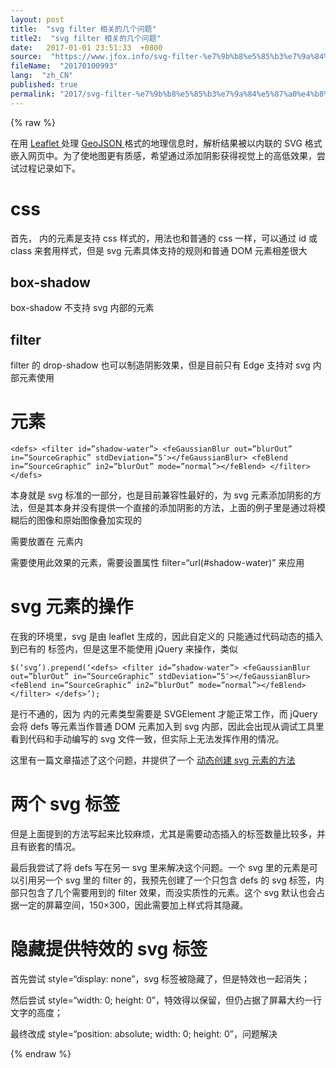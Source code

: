 ```yaml
---
layout: post
title:  "svg filter 相关的几个问题"
title2:  "svg filter 相关的几个问题"
date:   2017-01-01 23:51:33  +0800
source:  "https://www.jfox.info/svg-filter-%e7%9b%b8%e5%85%b3%e7%9a%84%e5%87%a0%e4%b8%aa%e9%97%ae%e9%a2%98.html"
fileName:  "20170100993"
lang:  "zh_CN"
published: true
permalink: "2017/svg-filter-%e7%9b%b8%e5%85%b3%e7%9a%84%e5%87%a0%e4%b8%aa%e9%97%ae%e9%a2%98.html"
---
```

{% raw %}
<p> 在用 <a href=”http://leafletjs.com/” rel=”nofollow”> Leaflet </a> 处理 <a href=”http://geojson.org/” rel=”nofollow”> GeoJSON </a> 格式的地理信息时，解析结果被以内联的 SVG 格式嵌入网页中。为了使地图更有质感，希望通过添加阴影获得视觉上的高低效果，尝试过程记录如下。 </p> <h1> css </h1> <p> 首先， 内的元素是支持 css 样式的，用法也和普通的 css 一样，可以通过 id 或 class 来套用样式，但是 svg 元素具体支持的规则和普通 DOM 元素相差很大 </p> <h2> box-shadow </h2> <p> box-shadow 不支持 svg 内部的元素 </p> <h2> filter </h2> <p> filter 的 drop-shadow 也可以制造阴影效果，但是目前只有 Edge 支持对 svg 内部元素使用 </p> <h1> 元素 </h1> <pre><code>&lt;defs&gt; &lt;filter id=”shadow-water”&gt; &lt;feGaussianBlur out=”blurOut” in=”SourceGraphic” stdDeviation=”5″&gt;&lt;/feGaussianBlur&gt; &lt;feBlend in=”SourceGraphic” in2=”blurOut” mode=”normal”&gt;&lt;/feBlend&gt; &lt;/filter&gt; &lt;/defs&gt; </code></pre> <p> 本身就是 svg 标准的一部分，也是目前兼容性最好的，为 svg 元素添加阴影的方法，但是其本身并没有提供一个直接的添加阴影的方法，上面的例子里是通过将模糊后的图像和原始图像叠加实现的 </p> <p> 需要放置在 元素内 </p> <p> 需要使用此效果的元素，需要设置属性 filter=“url(#shadow-water)” 来应用 </p> <h1> svg 元素的操作 </h1> <p> 在我的环境里，svg 是由 leaflet 生成的，因此自定义的 只能通过代码动态的插入到已有的 标签内，但是这里不能使用 jQuery 来操作，类似 </p> <pre><code>$(‘svg’).prepend(‘&lt;defs&gt; &lt;filter id=”shadow-water”&gt; &lt;feGaussianBlur out=”blurOut” in=”SourceGraphic” stdDeviation=”5″&gt;&lt;/feGaussianBlur&gt; &lt;feBlend in=”SourceGraphic” in2=”blurOut” mode=”normal”&gt;&lt;/feBlend&gt; &lt;/filter&gt; &lt;/defs&gt;’); </code></pre> <p> 是行不通的，因为 内的元素类型需要是 SVGElement 才能正常工作，而 jQuery 会将 defs 等元素当作普通 DOM 元素加入到 svg 内部，因此会出现从调试工具里看到代码和手动编写的 svg 文件一致，但实际上无法发挥作用的情况。 </p> <p> 这里有一篇文章描述了这个问题，并提供了一个 <a href=”http://http://chubao4ever.github.io/tech/2015/07/16/jquerys-append-not-working-with-svg-element.html” rel=”nofollow”> 动态创建 svg 元素的方法 </a> </p> <h1> 两个 svg 标签 </h1> <p> 但是上面提到的方法写起来比较麻烦，尤其是需要动态插入的标签数量比较多，并且有嵌套的情况。 </p> <p> 最后我尝试了将 defs 写在另一 svg 里来解决这个问题。一个 svg 里的元素是可以引用另一个 svg 里的 filter 的，我预先创建了一个只包含 defs 的 svg 标签，内部只包含了几个需要用到的 filter 效果，而没实质性的元素。这个 svg 默认也会占据一定的屏幕空间，150×300，因此需要加上样式将其隐藏。 </p> <h1> 隐藏提供特效的 svg 标签 </h1> <p> 首先尝试 style=“display: none”，svg 标签被隐藏了，但是特效也一起消失； </p> <p> 然后尝试 style=“width: 0; height: 0”，特效得以保留，但仍占据了屏幕大约一行文字的高度； </p> <p> 最终改成 style=“position: absolute; width: 0; height: 0”，问题解决 </p>
{% endraw %}
